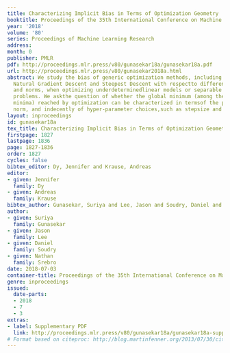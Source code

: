 ```yaml
---
title: Characterizing Implicit Bias in Terms of Optimization Geometry
booktitle: Proceedings of the 35th International Conference on Machine Learning
year: '2018'
volume: '80'
series: Proceedings of Machine Learning Research
address: 
month: 0
publisher: PMLR
pdf: http://proceedings.mlr.press/v80/gunasekar18a/gunasekar18a.pdf
url: http://proceedings.mlr.press/v80/gunasekar2018a.html
abstract: We study the bias of generic optimization methods, including MirrorDescent,
  Natural Gradient Descent and Steepest Descent with respectto different potentials
  and norms, when optimizing underdeterminedlinear models or separable linear classification
  problems. We askthe question of whether the global minimum (among the many possibleglobal
  minima) reached by optimization can be characterized in termsof the potential or
  norm, and indecently of hyper-parameter choices,such as stepsize and momentum.
layout: inproceedings
id: gunasekar18a
tex_title: Characterizing Implicit Bias in Terms of Optimization Geometry
firstpage: 1827
lastpage: 1836
page: 1827-1836
order: 1827
cycles: false
bibtex_editor: Dy, Jennifer and Krause, Andreas
editor:
- given: Jennifer
  family: Dy
- given: Andreas
  family: Krause
bibtex_author: Gunasekar, Suriya and Lee, Jason and Soudry, Daniel and Srebro, Nathan
author:
- given: Suriya
  family: Gunasekar
- given: Jason
  family: Lee
- given: Daniel
  family: Soudry
- given: Nathan
  family: Srebro
date: 2018-07-03
container-title: Proceedings of the 35th International Conference on Machine Learning
genre: inproceedings
issued:
  date-parts:
  - 2018
  - 7
  - 3
extras:
- label: Supplementary PDF
  link: http://proceedings.mlr.press/v80/gunasekar18a/gunasekar18a-supp.pdf
# Format based on citeproc: http://blog.martinfenner.org/2013/07/30/citeproc-yaml-for-bibliographies/
---
```


